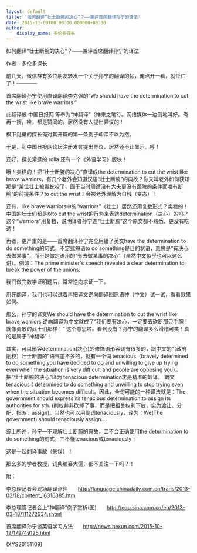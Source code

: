 ```yaml
---
layout: default
title: '如何翻译“壮士断腕的决心”？——兼评首席翻译孙宁的译法'
date: 2015-11-09T00:00:00.000000+08:00
author:
    display_name: 多伦多探长
---
```


如何翻译“壮士断腕的决心”？——兼评首席翻译孙宁的译法

作者：多伦多探长

前几天，微信群有多位朋友转发一个关于孙宁的翻译的帖，俺点开一看，就怔住了！————

首席翻译孙宁使用直译翻译李克强的“We should have the determination to cut the wrist like brave warriors.”

此翻译被 中国日报网 等奉为“神翻译”（神来之笔?）。网络媒体一边倒地叫好。俺再一搜，哇，都是赞同的，居然没有人提出异议的！

枫下觅巢的探长俺对其开篇的第一条例子却深不以为然。

于是，到中国日报网论坛注册发言提出异议，居然还不让显示。哼！

还好，探长常逛的 rolia 还有一个《外语学习》版块！

哦！卖糕的！把“壮士断腕的决心”直译成the determination to cut the wrist like brave warriors，有几个老外会知道汉语“壮士断腕”的典故？你又叫老外如何获知那是“某位壮士被毒蛇咬了，囿于当时周遭没有大夫更没有医院的条件而唯有断腕”的前提条件？to cut the wrist！会被老外理解为自残（变态）！

还有，like brave warriors中的“warriors”（壮士）居然还用复数形式？卖糕的！中国的壮士们都是以to cut the wrist的行为来表达determination（决心）的吗？这个“warriors”用复数，说明译者孙宁连“壮士断腕”这个原文都不熟悉、更没有吃透！

再者，更严重的是——首席翻译孙宁完全用错了英文have the determination to do something的句式，不定式短语to do something是目的状语，意思是“有决心去做某事”，而不是做定语用的“有去做某事的决心”（虽然中文似乎也可以这么讲）。例如：The prime minister's speech revealed a clear determination to break the power of the unions.

我们做完数学证明题后，常常逆向求证一下。

用在翻译，我们也可以试着再把译文逆向翻译回原语种（中文）试一试，看看效果如何。

那么，孙宁的译文We should have the determination to cut the wrist like brave warriors.逆向翻译为中文就成了“我们要有决心，一定要去砍断那只手腕！就像勇敢的武士们那样！” 这个意思啦。看到没有？孙宁的翻译多么滑稽可笑！真的是属于“神翻译”！

其实，可以形容determination(决心)的修饰语形容词有很多的，跟中文的“（政府削权）壮士断腕的”语气差不多的，就有一个词 tenacious（bravely determined to do something you have decided to do and unwilling to give up trying even when the situation is very difficult and people are opposing you）。把“壮士断腕的决心”译为 tenacious determination才是精准的妙译。 朗文 tenacious：determined to do something and unwilling to stop trying even when the situation becomes difficult。因此，全句可能的一种译法就是：The government should express its tenacious determination to assign its authorities for sth. (削权并非砍掉了事，而是把相关权利下放，实为渡让、分配、指派，assign)。当然也可以用副词tenaciously，译为：We(The government) should tenaciously assign....

综上所述，孙宁一不理解壮士断腕的典故，二不会正确使用the determination to do something的句式，三不懂tenacious或tenaciously！

这是一起翻译事故（失误）！

那么多的学者教授，词典编纂大儒，都不关注一下吗？！

附：

李总理记者会现场翻译点评　　http://language.chinadaily.com.cn/trans/2013-03/18/content_16316385.htm

李总理答记者会上“神翻译”例子赏析(图)　　http://edu.sina.com.cn/en/2013-03-18/111272934.shtml

首席翻译孙宁谈英语学习方法　　http://news.hexun.com/2015-10-12/179749125.html

(XYS20151109)

